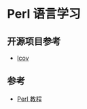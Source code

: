 # Perl 语言学习

## 开源项目参考

- [lcov](https://github.com/linux-test-project/lcov)

## 参考

- [Perl 教程](https://www.runoob.com/perl/perl-tutorial.html)
